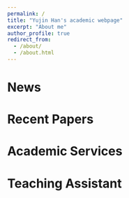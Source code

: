 ```yaml
---
permalink: /
title: "Yujin Han's academic webpage"
excerpt: "About me"
author_profile: true
redirect_from: 
  - /about/
  - /about.html
---
```




News
======

Recent Papers
======


Academic Services
======


Teaching Assistant
======
